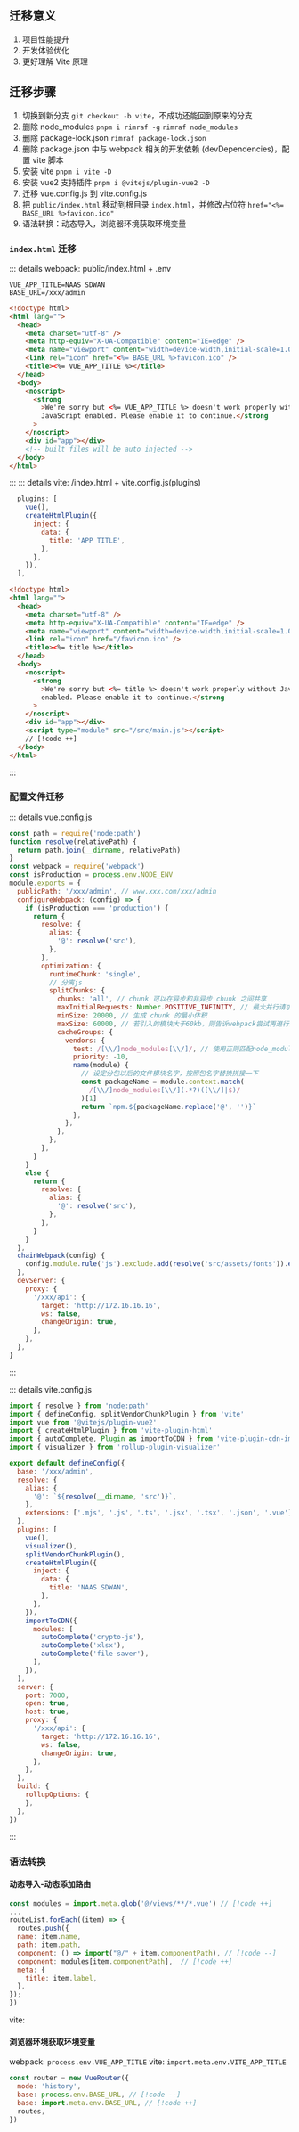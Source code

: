 ## 迁移意义

1. 项目性能提升
2. 开发体验优化
3. 更好理解 Vite 原理

## 迁移步骤

1. 切换到新分支 `git checkout -b vite`，不成功还能回到原来的分支
2. 删除 node_modules `pnpm i rimraf -g` `rimraf node_modules`
3. 删除 package-lock.json `rimraf package-lock.json`
4. 删除 package.json 中与 webpack 相关的开发依赖 (devDependencies)，配置 vite 脚本
5. 安装 vite `pnpm i vite -D`
6. 安装 vue2 支持插件 `pnpm i @vitejs/plugin-vue2 -D`
7. 迁移 vue.config.js 到 vite.config.js
8. 把 `public/index.html` 移动到根目录 `index.html`，并修改占位符 `href="<%= BASE_URL %>favicon.ico"`
9. 语法转换：动态导入，浏览器环境获取环境变量

### `index.html` 迁移

::: details webpack: public/index.html + .env

```env
VUE_APP_TITLE=NAAS SDWAN
BASE_URL=/xxx/admin
```

```html
<!doctype html>
<html lang="">
  <head>
    <meta charset="utf-8" />
    <meta http-equiv="X-UA-Compatible" content="IE=edge" />
    <meta name="viewport" content="width=device-width,initial-scale=1.0" />
    <link rel="icon" href="<%= BASE_URL %>favicon.ico" />
    <title><%= VUE_APP_TITLE %></title>
  </head>
  <body>
    <noscript>
      <strong
        >We're sorry but <%= VUE_APP_TITLE %> doesn't work properly without
        JavaScript enabled. Please enable it to continue.</strong
      >
    </noscript>
    <div id="app"></div>
    <!-- built files will be auto injected -->
  </body>
</html>
```

:::
::: details vite: /index.html + vite.config.js(plugins)

```js {3-8}
  plugins: [
    vue(),
    createHtmlPlugin({
      inject: {
        data: {
          title: 'APP TITLE',
        },
      },
    }),
  ],
```

```html
<!doctype html>
<html lang="">
  <head>
    <meta charset="utf-8" />
    <meta http-equiv="X-UA-Compatible" content="IE=edge" />
    <meta name="viewport" content="width=device-width,initial-scale=1.0" />
    <link rel="icon" href="/favicon.ico" />
    <title><%= title %></title>
  </head>
  <body>
    <noscript>
      <strong
        >We're sorry but <%= title %> doesn't work properly without JavaScript
        enabled. Please enable it to continue.</strong
      >
    </noscript>
    <div id="app"></div>
    <script type="module" src="/src/main.js"></script>
    // [!code ++]
  </body>
</html>
```

:::

### 配置文件迁移

::: details vue.config.js

```js
const path = require('node:path')
function resolve(relativePath) {
  return path.join(__dirname, relativePath)
}
const webpack = require('webpack')
const isProduction = process.env.NODE_ENV
module.exports = {
  publicPath: '/xxx/admin', // www.xxx.com/xxx/admin
  configureWebpack: (config) => {
    if (isProduction === 'production') {
      return {
        resolve: {
          alias: {
            '@': resolve('src'),
          },
        },
        optimization: {
          runtimeChunk: 'single',
          // 分离js
          splitChunks: {
            chunks: 'all', // chunk 可以在异步和非异步 chunk 之间共享
            maxInitialRequests: Number.POSITIVE_INFINITY, // 最大并行请求数
            minSize: 20000, // 生成 chunk 的最小体积
            maxSize: 60000, // 若引入的模块大于60kb，则告诉webpack尝试再进行拆分
            cacheGroups: {
              vendors: {
                test: /[\\/]node_modules[\\/]/, // 使用正则匹配node_modules中引入的模块
                priority: -10,
                name(module) {
                  // 设定分包以后的文件模块名字，按照包名字替换拼接一下
                  const packageName = module.context.match(
                    /[\\/]node_modules[\\/](.*?)([\\/]|$)/
                  )[1]
                  return `npm.${packageName.replace('@', '')}`
                },
              },
            },
          },
        },
      }
    }
    else {
      return {
        resolve: {
          alias: {
            '@': resolve('src'),
          },
        },
      }
    }
  },
  chainWebpack(config) {
    config.module.rule('js').exclude.add(resolve('src/assets/fonts')).end()
  },
  devServer: {
    proxy: {
      '/xxx/api': {
        target: 'http://172.16.16.16',
        ws: false,
        changeOrigin: true,
      },
    },
  },
}
```

:::

::: details vite.config.js

```js
import { resolve } from 'node:path'
import { defineConfig, splitVendorChunkPlugin } from 'vite'
import vue from '@vitejs/plugin-vue2'
import { createHtmlPlugin } from 'vite-plugin-html'
import { autoComplete, Plugin as importToCDN } from 'vite-plugin-cdn-import'
import { visualizer } from 'rollup-plugin-visualizer'

export default defineConfig({
  base: '/xxx/admin',
  resolve: {
    alias: {
      '@': `${resolve(__dirname, 'src')}`,
    },
    extensions: ['.mjs', '.js', '.ts', '.jsx', '.tsx', '.json', '.vue'],
  },
  plugins: [
    vue(),
    visualizer(),
    splitVendorChunkPlugin(),
    createHtmlPlugin({
      inject: {
        data: {
          title: 'NAAS SDWAN',
        },
      },
    }),
    importToCDN({
      modules: [
        autoComplete('crypto-js'),
        autoComplete('xlsx'),
        autoComplete('file-saver'),
      ],
    }),
  ],
  server: {
    port: 7000,
    open: true,
    host: true,
    proxy: {
      '/xxx/api': {
        target: 'http://172.16.16.16',
        ws: false,
        changeOrigin: true,
      },
    },
  },
  build: {
    rollupOptions: {
    },
  },
})
```

:::

### 语法转换

#### 动态导入-动态添加路由

```js
const modules = import.meta.glob('@/views/**/*.vue') // [!code ++]
...
routeList.forEach((item) => {
  routes.push({
  name: item.name,
  path: item.path,
  component: () => import("@/" + item.componentPath), // [!code --]
  component: modules[item.componentPath],  // [!code ++]
  meta: {
    title: item.label,
  },
});
})
```

vite:

#### 浏览器环境获取环境变量

webpack: `process.env.VUE_APP_TITLE`
vite: `import.meta.env.VITE_APP_TITLE`

```js
const router = new VueRouter({
  mode: 'history',
  base: process.env.BASE_URL, // [!code --]
  base: import.meta.env.BASE_URL, // [!code ++]
  routes,
})
```
